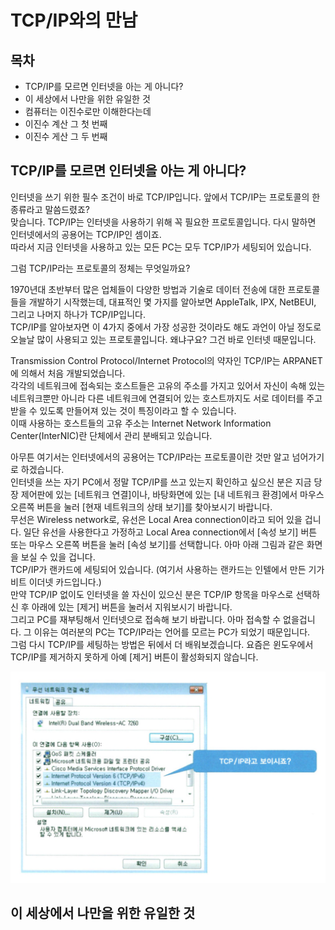 

# TCP/IP와의 만남



## 목차

- TCP/IP를 모르면 인터넷을 아는 게 아니다?
- 이 세상에서 나만을 위한 유일한 것
- 컴퓨터는 이진수로만 이해한다는데
- 이진수 계산 그 첫 번째
- 이진수 게산 그 두 번째



## TCP/IP를 모르면 인터넷을 아는 게 아니다?

인터넷을 쓰기 위한 필수 조건이 바로 TCP/IP입니다. 앞에서 TCP/IP는 프로토콜의 한 종류라고 말씀드렸죠?  
맞습니다. TCP/IP는 인터넷을 사용하기 위해 꼭 필요한 프로토콜입니다. 다시 말하면 인터넷에서의 공용어는 TCP/IP인 셈이죠.  
따라서 지금 인터넷을 사용하고 있는 모든 PC는 모두 TCP/IP가 세팅되어 있습니다.

그럼 TCP/IP라는 프로토콜의 정체는 무엇일까요?

1970년대 초반부터 많은 업체들이 다양한 방법과 기술로 데이터 전송에 대한 프로토콜들을 개발하기 시작했는데, 대표적인 몇 가지를 알아보면 AppleTalk, IPX, NetBEUI, 그리고 나머지 하나가 TCP/IP입니다.  
TCP/IP를 알아보자면 이 4가지 중에서 가장 성공한 것이라도 해도 과언이 아닐 정도로 오늘날 많이 사용되고 있는 프로토콜입니다. 왜냐구요? 그건 바로 인터넷 때문입니다.

Transmission Control Protocol/Internet Protocol의 약자인 TCP/IP는 ARPANET에 의해서 처음 개발되었습니다.  
각각의 네트워크에 접속되는 호스트들은 고유의 주소를 가지고 있어서 자신이 속해 있는 네트워크뿐만 아니라 다른 네트워크에 연결되어 있는 호스트까지도 서로 데이터를 주고받을 수 있도록 만들어져 있는 것이 특징이라고 할 수 있습니다.  
이때 사용하는 호스트들의 고유 주소는 Internet Network Information Center(InterNIC)란 단체에서 관리 분배되고 있습니다.

아무튼 여기서는 인터넷에서의 공용어는 TCP/IP라는 프로토콜이란 것만 알고 넘어가기로 하겠습니다.  
인터넷을 쓰는 자기 PC에서 정말 TCP/IP를 쓰고 있는지 확인하고 싶으신 분은 지금 당장 제어판에 있는 [네트워크 연결]이나, 바탕화면에 있는 [내 네트워크 환경]에서 마우스 오른쪽 버튼을 눌러 [현재 네트워크의 상태 보기]를 찾아보시기 바랍니다.  
무선은 Wireless network로, 유선은 Local Area connection이라고 되어 있을 겁니다. 일단 유선을 사용한다고 가정하고 Local Area connection에서 [속성 보기] 버튼 또는 마우스 오른쪽 버튼을 눌러 [속성 보기]를 선택합니다. 아마 아래 그림과 같은 화면을 보실 수 있을 겁니다.  
TCP/IP가 랜카드에 세팅되어 있습니다. (여기서 사용하는 랜카드는 인텔에서 만든 기가비트 이더넷 카드입니다.)  
만약 TCP/IP 없이도 인터넷을 쓸 자신이 있으신 분은 TCP/IP 항목을 마우스로 선택하신 후 아래에 있는 [제거] 버튼을 눌러서 지워보시기 바랍니다.  
그리고 PC를 재부팅해서 인터넷으로 접속해 보기 바랍니다. 아마 접속할 수 없을겁니다. 그 이유는 여러분의 PC는 TCP/IP라는 언어를 모르는 PC가 되었기 때문입니다.  
그럼 다시 TCP/IP를 세팅하는 방법은 뒤에서 더 배워보겠습니다. 요즘은 윈도우에서 TCP/IP를 제거하지 못하게 아예 [제거] 버튼이 활성화되지 않습니다.

![](./img/1-2/ex8.jpg)



## 이 세상에서 나만을 위한 유일한 것

